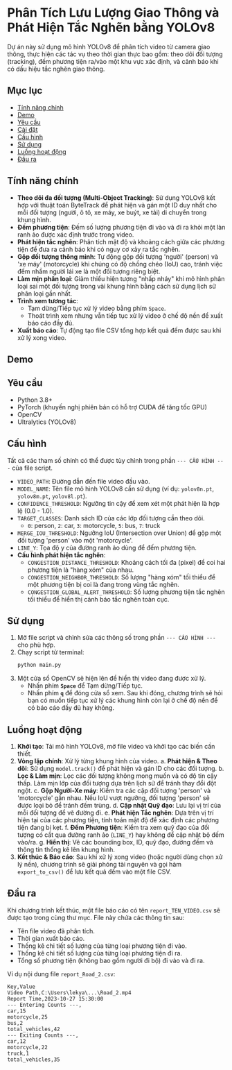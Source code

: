 # Phân Tích Lưu Lượng Giao Thông và Phát Hiện Tắc Nghẽn bằng YOLOv8

Dự án này sử dụng mô hình YOLOv8 để phân tích video từ camera giao thông, thực hiện các tác vụ theo thời gian thực bao gồm: theo dõi đối tượng (tracking), đếm phương tiện ra/vào một khu vực xác định, và cảnh báo khi có dấu hiệu tắc nghẽn giao thông.

## Mục lục
- [Tính năng chính](#tính-năng-chính)
- [Demo](#demo)
- [Yêu cầu](#yêu-cầu)
- [Cài đặt](#cài-đặt)
- [Cấu hình](#cấu-hình)
- [Sử dụng](#sử-dụng)
- [Luồng hoạt động](#luồng-hoạt-động)
- [Đầu ra](#đầu-ra)

## Tính năng chính

- **Theo dõi đa đối tượng (Multi-Object Tracking)**: Sử dụng YOLOv8 kết hợp với thuật toán ByteTrack để phát hiện và gán một ID duy nhất cho mỗi đối tượng (người, ô tô, xe máy, xe buýt, xe tải) di chuyển trong khung hình.
- **Đếm phương tiện**: Đếm số lượng phương tiện đi vào và đi ra khỏi một làn ranh ảo được xác định trước trong video.
- **Phát hiện tắc nghẽn**: Phân tích mật độ và khoảng cách giữa các phương tiện để đưa ra cảnh báo khi có nguy cơ xảy ra tắc nghẽn.
- **Gộp đối tượng thông minh**: Tự động gộp đối tượng 'người' (person) và 'xe máy' (motorcycle) khi chúng có độ chồng chéo (IoU) cao, tránh việc đếm nhầm người lái xe là một đối tượng riêng biệt.
- **Làm mịn phân loại**: Giảm thiểu hiện tượng "nhấp nháy" khi mô hình phân loại sai một đối tượng trong vài khung hình bằng cách sử dụng lịch sử phân loại gần nhất.
- **Trình xem tương tác**:
    - Tạm dừng/Tiếp tục xử lý video bằng phím `Space`.
    - Thoát trình xem nhưng vẫn tiếp tục xử lý video ở chế độ nền để xuất báo cáo đầy đủ.
- **Xuất báo cáo**: Tự động tạo file CSV tổng hợp kết quả đếm được sau khi xử lý xong video.

## Demo


## Yêu cầu

- Python 3.8+
- PyTorch (khuyến nghị phiên bản có hỗ trợ CUDA để tăng tốc GPU)
- OpenCV
- Ultralytics (YOLOv8)


## Cấu hình

Tất cả các tham số chính có thể được tùy chỉnh trong phần `--- CẤU HÌNH ---` của file script.

-   `VIDEO_PATH`: Đường dẫn đến file video đầu vào.
-   `MODEL_NAME`: Tên file mô hình YOLOv8 cần sử dụng (ví dụ: `yolov8n.pt`, `yolov8m.pt`, `yolov8l.pt`).
-   `CONFIDENCE_THRESHOLD`: Ngưỡng tin cậy để xem xét một phát hiện là hợp lệ (0.0 - 1.0).
-   `TARGET_CLASSES`: Danh sách ID của các lớp đối tượng cần theo dõi.
    - `0`: person, `2`: car, `3`: motorcycle, `5`: bus, `7`: truck
-   `MERGE_IOU_THRESHOLD`: Ngưỡng IoU (Intersection over Union) để gộp một đối tượng 'person' vào một 'motorcycle'.
-   `LINE_Y`: Tọa độ y của đường ranh ảo dùng để đếm phương tiện.
-   **Cấu hình phát hiện tắc nghẽn**:
    -   `CONGESTION_DISTANCE_THRESHOLD`: Khoảng cách tối đa (pixel) để coi hai phương tiện là "hàng xóm" của nhau.
    -   `CONGESTION_NEIGHBOR_THRESHOLD`: Số lượng "hàng xóm" tối thiểu để một phương tiện bị coi là đang trong vùng tắc nghẽn.
    -   `CONGESTION_GLOBAL_ALERT_THRESHOLD`: Số lượng phương tiện tắc nghẽn tối thiểu để hiển thị cảnh báo tắc nghẽn toàn cục.

## Sử dụng

1.  Mở file script và chỉnh sửa các thông số trong phần `--- CẤU HÌNH ---` cho phù hợp.
2.  Chạy script từ terminal:
    ```bash
    python main.py
    ```
3.  Một cửa sổ OpenCV sẽ hiện lên để hiển thị video đang được xử lý.
    -   Nhấn phím **`Space`** để Tạm dừng/Tiếp tục.
    -   Nhấn phím **`q`** để đóng cửa sổ xem. Sau khi đóng, chương trình sẽ hỏi bạn có muốn tiếp tục xử lý các khung hình còn lại ở chế độ nền để có báo cáo đầy đủ hay không.

## Luồng hoạt động

1.  **Khởi tạo**: Tải mô hình YOLOv8, mở file video và khởi tạo các biến cần thiết.
2.  **Vòng lặp chính**: Xử lý từng khung hình của video.
    a. **Phát hiện & Theo dõi**: Sử dụng `model.track()` để phát hiện và gán ID cho các đối tượng.
    b. **Lọc & Làm mịn**: Lọc các đối tượng không mong muốn và có độ tin cậy thấp. Làm mịn lớp của đối tượng dựa trên lịch sử để tránh thay đổi đột ngột.
    c. **Gộp Người-Xe máy**: Kiểm tra các cặp đối tượng 'person' và 'motorcycle' gần nhau. Nếu IoU vượt ngưỡng, đối tượng 'person' sẽ được loại bỏ để tránh đếm trùng.
    d. **Cập nhật Quỹ đạo**: Lưu lại vị trí của mỗi đối tượng để vẽ đường đi.
    e. **Phát hiện Tắc nghẽn**: Dựa trên vị trí hiện tại của các phương tiện, tính toán mật độ để xác định các phương tiện đang bị kẹt.
    f. **Đếm Phương tiện**: Kiểm tra xem quỹ đạo của đối tượng có cắt qua đường ranh ảo (`LINE_Y`) hay không để cập nhật bộ đếm vào/ra.
    g. **Hiển thị**: Vẽ các bounding box, ID, quỹ đạo, đường đếm và thông tin thống kê lên khung hình.
3.  **Kết thúc & Báo cáo**: Sau khi xử lý xong video (hoặc người dùng chọn xử lý nền), chương trình sẽ giải phóng tài nguyên và gọi hàm `export_to_csv()` để lưu kết quả đếm vào một file CSV.

## Đầu ra

Khi chương trình kết thúc, một file báo cáo có tên `report_TEN_VIDEO.csv` sẽ được tạo trong cùng thư mục. File này chứa các thông tin sau:

-   Tên file video đã phân tích.
-   Thời gian xuất báo cáo.
-   Thống kê chi tiết số lượng của từng loại phương tiện đi vào.
-   Thống kê chi tiết số lượng của từng loại phương tiện đi ra.
-   Tổng số phương tiện (không bao gồm người đi bộ) đi vào và đi ra.

Ví dụ nội dung file `report_Road_2.csv`:

```csv
Key,Value
Video Path,C:\Users\lekya\...\Road_2.mp4
Report Time,2023-10-27 15:30:00
--- Entering Counts ---,
car,15
motorcycle,25
bus,2
total_vehicles,42
--- Exiting Counts ---,
car,12
motorcycle,22
truck,1
total_vehicles,35
```